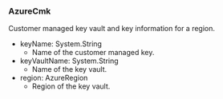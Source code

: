 ### AzureCmk
Customer managed key vault and key information for a region.

- keyName: System.String
  - Name of the customer managed key.
- keyVaultName: System.String
  - Name of the key vault.
- region: AzureRegion
  - Region of the key vault.
